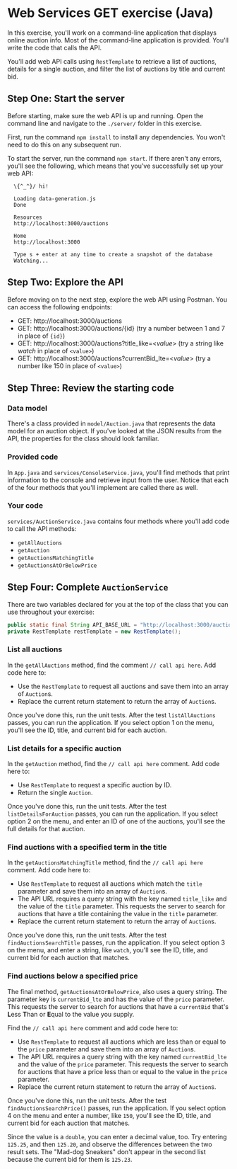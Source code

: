 # Web Services GET exercise (Java)

In this exercise, you'll work on a command-line application that displays online auction info. Most of the command-line application is provided. You'll write the code that calls the API.

You'll add web API calls using `RestTemplate` to retrieve a list of auctions, details for a single auction, and filter the list of auctions by title and current bid.

## Step One: Start the server

Before starting, make sure the web API is up and running. Open the command line and navigate to the `./server/` folder in this exercise.

First, run the command `npm install` to install any dependencies. You won't need to do this on any subsequent run.

To start the server, run the command `npm start`. If there aren't any errors, you'll see the following, which means that you've successfully set up your web API:

```
  \{^_^}/ hi!

  Loading data-generation.js
  Done

  Resources
  http://localhost:3000/auctions

  Home
  http://localhost:3000

  Type s + enter at any time to create a snapshot of the database
  Watching...
```

## Step Two: Explore the API

Before moving on to the next step, explore the web API using Postman. You can access the following endpoints:

- GET: http://localhost:3000/auctions
- GET: http://localhost:3000/auctions/{id} (try a number between 1 and 7 in place of `{id}`)
- GET: http://localhost:3000/auctions?title_like=<*value*> (try a string like *watch* in place of `<value>`)
- GET: http://localhost:3000/auctions?currentBid_lte=<*value*> (try a number like 150 in place of `<value>`)

## Step Three: Review the starting code

### Data model

There's a class provided in `model/Auction.java` that represents the data model for an auction object. If you've looked at the JSON results from the API, the properties for the class should look familiar.

### Provided code

In `App.java` and `services/ConsoleService.java`, you'll find methods that print information to the console and retrieve input from the user. Notice that each of the four methods that you'll implement are called there as well.

### Your code

`services/AuctionService.java` contains four methods where you'll add code to call the API methods:

- `getAllAuctions`
- `getAuction`
- `getAuctionsMatchingTitle`
- `getAuctionsAtOrBelowPrice`

## Step Four: Complete `AuctionService`

There are two variables declared for you at the top of the class that you can use throughout your exercise:

```java
public static final String API_BASE_URL = "http://localhost:3000/auctions";
private RestTemplate restTemplate = new RestTemplate();
```

### List all auctions

In the `getAllAuctions` method, find the comment `// call api here`. Add code here to:

- Use the `RestTemplate` to request all auctions and save them into an array of `Auction`s.
- Replace the current return statement to return the array of `Auction`s.

Once you've done this, run the unit tests. After the test `listAllAuctions` passes, you can run the application. If you select option 1 on the menu, you'll see the ID, title, and current bid for each auction.

### List details for a specific auction

In the `getAuction` method, find the `// call api here` comment. Add code here to:

- Use `RestTemplate` to request a specific auction by ID.
- Return the single `Auction`.

Once you've done this, run the unit tests. After the test `listDetailsForAuction` passes, you can run the application. If you select option 2 on the menu, and enter an ID of one of the auctions, you'll see the full details for that auction.

### Find auctions with a specified term in the title

In the `getAuctionsMatchingTitle` method, find the `// call api here` comment. Add code here to:

- Use `RestTemplate` to request all auctions which match the `title` parameter and save them into an array of `Auction`s.
- The API URL requires a query string with the key named `title_like` and the value of the `title` parameter. This requests the server to search for auctions that have a title containing the value in the `title` parameter.
- Replace the current return statement to return the array of `Auction`s.

Once you've done this, run the unit tests. After the test `findAuctionsSearchTitle` passes, run the application. If you select option 3 on the menu, and enter a string, like `watch`, you'll see the ID, title, and current bid for each auction that matches.

### Find auctions below a specified price

The final method, `getAuctionsAtOrBelowPrice`, also uses a query string. The parameter key is `currentBid_lte` and has the value of the `price` parameter. This requests the server to search for auctions that have a `currentBid` that's **L**ess **T**han or **E**qual to the value you supply.

Find the `// call api here` comment and add code here to:

- Use `RestTemplate` to request all auctions which are less than or equal to the `price` parameter and save them into an array of `Auction`s.
- The API URL requires a query string with the key named `currentBid_lte` and the value of the `price` parameter. This requests the server to search for auctions that have a price less than or equal to the value in the `price` parameter.
- Replace the current return statement to return the array of `Auction`s.

Once you've done this, run the unit tests. After the test `findAuctionsSearchPrice()` passes, run the application. If you select option 4 on the menu and enter a number, like `150`, you'll see the ID, title, and current bid for each auction that matches.

Since the value is a `double`, you can enter a decimal value, too. Try entering `125.25`, and then `125.20`, and observe the differences between the two result sets. The "Mad-dog Sneakers" don't appear in the second list because the current bid for them is `125.23`.
